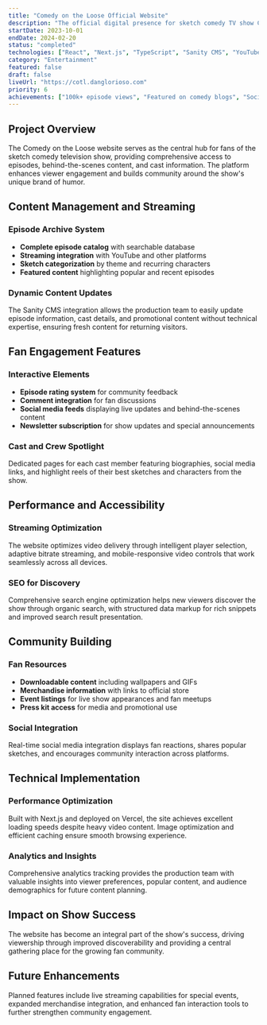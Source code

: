 ```yaml
---
title: "Comedy on the Loose Official Website"
description: "The official digital presence for sketch comedy TV show Comedy on the Loose, featuring episode archives, streaming integration, cast information, and fan engagement features."
startDate: 2023-10-01
endDate: 2024-02-20
status: "completed"
technologies: ["React", "Next.js", "TypeScript", "Sanity CMS", "YouTube API", "Tailwind CSS", "Vercel"]
category: "Entertainment"
featured: false
draft: false
liveUrl: "https://cotl.danglorioso.com"
priority: 6
achievements: ["100k+ episode views", "Featured on comedy blogs", "Social media integration", "Fan community growth"]
---
```


## Project Overview

The Comedy on the Loose website serves as the central hub for fans of the sketch comedy television show, providing comprehensive access to episodes, behind-the-scenes content, and cast information. The platform enhances viewer engagement and builds community around the show's unique brand of humor.

## Content Management and Streaming

### Episode Archive System
- **Complete episode catalog** with searchable database
- **Streaming integration** with YouTube and other platforms
- **Sketch categorization** by theme and recurring characters
- **Featured content** highlighting popular and recent episodes

### Dynamic Content Updates
The Sanity CMS integration allows the production team to easily update episode information, cast details, and promotional content without technical expertise, ensuring fresh content for returning visitors.

## Fan Engagement Features

### Interactive Elements
- **Episode rating system** for community feedback
- **Comment integration** for fan discussions
- **Social media feeds** displaying live updates and behind-the-scenes content
- **Newsletter subscription** for show updates and special announcements

### Cast and Crew Spotlight
Dedicated pages for each cast member featuring biographies, social media links, and highlight reels of their best sketches and characters from the show.

## Performance and Accessibility

### Streaming Optimization
The website optimizes video delivery through intelligent player selection, adaptive bitrate streaming, and mobile-responsive video controls that work seamlessly across all devices.

### SEO for Discovery
Comprehensive search engine optimization helps new viewers discover the show through organic search, with structured data markup for rich snippets and improved search result presentation.

## Community Building

### Fan Resources
- **Downloadable content** including wallpapers and GIFs
- **Merchandise information** with links to official store
- **Event listings** for live show appearances and fan meetups
- **Press kit access** for media and promotional use

### Social Integration
Real-time social media integration displays fan reactions, shares popular sketches, and encourages community interaction across platforms.

## Technical Implementation

### Performance Optimization
Built with Next.js and deployed on Vercel, the site achieves excellent loading speeds despite heavy video content. Image optimization and efficient caching ensure smooth browsing experience.

### Analytics and Insights
Comprehensive analytics tracking provides the production team with valuable insights into viewer preferences, popular content, and audience demographics for future content planning.

## Impact on Show Success

The website has become an integral part of the show's success, driving viewership through improved discoverability and providing a central gathering place for the growing fan community.

## Future Enhancements

Planned features include live streaming capabilities for special events, expanded merchandise integration, and enhanced fan interaction tools to further strengthen community engagement.